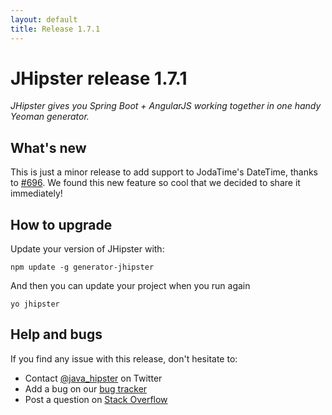 ```yaml
---
layout: default
title: Release 1.7.1
---
```


JHipster release 1.7.1
==================

*JHipster gives you Spring Boot + AngularJS working together in one handy Yeoman generator.*

<!--googleoff: index-->
What's new
----------

This is just a minor release to add support to JodaTime's DateTime, thanks to [#696](https://github.com/jhipster/generator-jhipster/pull/696).
We found this new feature so cool that we decided to share it immediately!

How to upgrade
------------

Update your version of JHipster with:

```
npm update -g generator-jhipster
```

And then you can update your project when you run again

```
yo jhipster
```

Help and bugs
--------------

If you find any issue with this release, don't hesitate to:

- Contact [@java_hipster](https://twitter.com/java_hipster) on Twitter
- Add a bug on our [bug tracker](https://github.com/jhipster/generator-jhipster/issues?state=open)
- Post a question on [Stack Overflow](http://stackoverflow.com/tags/jhipster/info)
